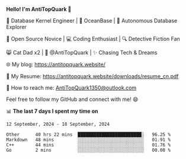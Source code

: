 
**Hello! I'm AntiTopQuark 👋**

🔧 Database Kernel Engineer | 🌊 OceanBase | 🤖 Autonomous Database Explorer

🌱 Open Source Novice | 💻 Coding Enthusiast | 🔍 Detective Fiction Fan

😸 Cat Dad x2 | 🎉 @AntiTopQuark | ✨ Chasing Tech & Dreams

🌐 My blog: https://antitopquark.website/

📄 My Resume: https://antitopquark.website/downloads/resume_cn.pdf

📧 How to reach me: AntiTopQuark1350@outlook.com

Feel free to follow my GitHub and connect with me! 😄

📊 **The last 7 days I spent my time on** 

<!--START_SECTION:waka-->
```text
12 September, 2024 - 18 September, 2024

Other      40 hrs 22 mins  ████████████████████████░   96.25 % 
Markdown   48 mins         ░░░░░░░░░░░░░░░░░░░░░░░░░   01.91 % 
C++        44 mins         ░░░░░░░░░░░░░░░░░░░░░░░░░   01.76 % 
Go         2 mins          ░░░░░░░░░░░░░░░░░░░░░░░░░   00.08 %
```
<!--END_SECTION:waka-->


